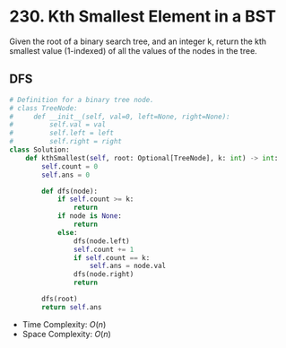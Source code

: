 # 230. Kth Smallest Element in a BST
Given the root of a binary search tree, and an integer k, return the kth smallest value (1-indexed) of all the values of the nodes in the tree.
## DFS
```PYTHON
# Definition for a binary tree node.
# class TreeNode:
#     def __init__(self, val=0, left=None, right=None):
#         self.val = val
#         self.left = left
#         self.right = right
class Solution:
    def kthSmallest(self, root: Optional[TreeNode], k: int) -> int:
        self.count = 0
        self.ans = 0

        def dfs(node):
            if self.count >= k:
                return
            if node is None:
                return
            else:
                dfs(node.left)
                self.count += 1
                if self.count == k:
                    self.ans = node.val
                dfs(node.right)
                return

        dfs(root)
        return self.ans
```
* Time Complexity: $O(n)$
* Space Complexity: $O(n)$

